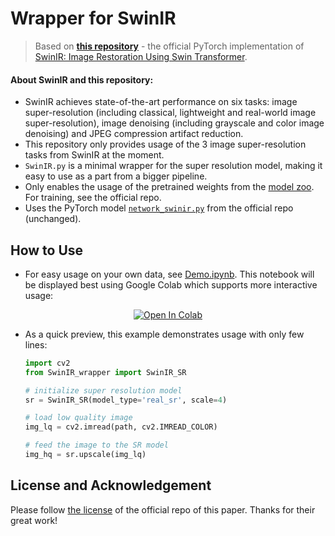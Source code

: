 # Wrapper for SwinIR

> Based on [__this repository__](https://github.com/JingyunLiang/SwinIR) - the official PyTorch implementation of
> [SwinIR: Image Restoration Using Swin Transformer](https://arxiv.org/abs/2108.10257).


#### About SwinIR and this repository: 
  * SwinIR achieves state-of-the-art performance on six tasks: image super-resolution (including classical, lightweight and real-world image super-resolution), image denoising (including grayscale and color image denoising) and JPEG compression artifact reduction.
  * This repository only provides usage of the 3 image super-resolution tasks from SwinIR at the moment.
  * `SwinIR.py` is a minimal wrapper for the super resolution model, making it easy to use as a part from a bigger pipeline.
  * Only enables the usage of the pretrained weights from the [model zoo](https://github.com/JingyunLiang/SwinIR/tree/main/model_zoo). For training, see the official repo.
  * Uses the PyTorch model [`network_swinir.py`](https://github.com/JingyunLiang/SwinIR/blob/main/models/network_swinir.py) from the official repo (unchanged).


## How to Use

* For easy usage on your own data, see [Demo.ipynb](https://github.com/Lin-Sinorodin/SwinIR_wrapper/blob/main/Demo.ipynb). This notebook will be displayed best using Google Colab which supports more interactive usage:


<div align="center">
<a href="https://colab.research.google.com/github/Lin-Sinorodin/SwinIR_wrapper/blob/main/Demo.ipynb"><img src="https://colab.research.google.com/assets/colab-badge.svg" alt="Open In Colab"></a>
</div>


* As a quick preview, this example demonstrates usage with only few lines:
  ```python
  import cv2
  from SwinIR_wrapper import SwinIR_SR
  
  # initialize super resolution model
  sr = SwinIR_SR(model_type='real_sr', scale=4)

  # load low quality image
  img_lq = cv2.imread(path, cv2.IMREAD_COLOR)

  # feed the image to the SR model
  img_hq = sr.upscale(img_lq)
  ```

## License and Acknowledgement
Please follow [the license](https://github.com/JingyunLiang/SwinIR#license-and-acknowledgement) of the official repo of this paper. Thanks for their great work! 
